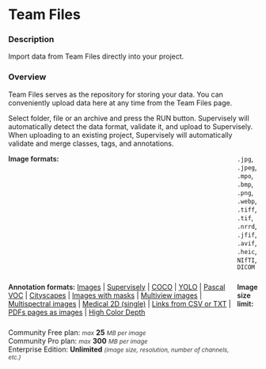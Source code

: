 # Team Files

### Description

Import data from Team Files directly into your project.

### Overview

Team Files serves as the repository for storing your data. You can conveniently upload data here at any time from the Team Files page.

Select folder, file or an archive and press the RUN button. Supervisely will automatically detect the data format, validate it, and upload to Supervisely.
When uploading to an existing project, Supervisely will automatically validate and merge classes, tags, and annotations.

<div style="display: grid; grid-template-columns: auto 1fr; grid-column-gap: 5px; grid-row-gap: 10px; grid-auto-rows: auto;">
  <b style="font-weight: 600; flex: none;" class="mr5">Image formats:</b>
  <span><code>.jpg</code>, <code>.jpeg</code>, <code>.mpo</code>, <code>.bmp</code>, <code>.png</code>, <code>.webp</code>, <code>.tiff</code>, <code>.tif</code>, <code>.nrrd</code>, <code>.jfif</code>, <code>.avif</code>, <code>.heic</code>, <code>NIfTI</code>, <code>DICOM</code></span>

<b style="font-weight: 600; flex: none;" class="mr5">Annotation formats:</b>
<span>
<a href="https://docs.supervisely.com/import-and-export/import/import-using-web-ui" data-modal-href="https://raw.githubusercontent.com/supervisely-ecosystem/import-wizard-docs/master/converter_docs/images/images.md" data-key="sly-open-modal" data-modal-event="open-md-modal" >Images</a><span> | </span>
<a href="https://docs.supervisely.com/import-and-export/import/supported-annotation-formats/images/supervisely" data-modal-href="https://raw.githubusercontent.com/supervisely-ecosystem/import-wizard-docs/master/converter_docs/images/supervisely.md" data-key="sly-open-modal" data-modal-event="open-md-modal" >Supervisely</a><span> | </span>
<a href="https://docs.supervisely.com/import-and-export/import/supported-annotation-formats/images/coco" data-modal-href="https://raw.githubusercontent.com/supervisely-ecosystem/import-wizard-docs/master/converter_docs/images/coco.md" data-key="sly-open-modal" data-modal-event="open-md-modal" >COCO</a><span> | </span>
<a href="https://docs.supervisely.com/import-and-export/import/supported-annotation-formats/images/yolo" data-modal-href="https://raw.githubusercontent.com/supervisely-ecosystem/import-wizard-docs/master/converter_docs/images/yolo.md" data-key="sly-open-modal" data-modal-event="open-md-modal" >YOLO</a><span> | </span>
<a href="https://docs.supervisely.com/import-and-export/import/supported-annotation-formats/images/pascal" data-modal-href="https://raw.githubusercontent.com/supervisely-ecosystem/import-wizard-docs/master/converter_docs/images/pascal.md" data-key="sly-open-modal" data-modal-event="open-md-modal" >Pascal VOC</a><span> | </span>
<a href="https://docs.supervisely.com/import-and-export/import/supported-annotation-formats/images/cityscapes" data-modal-href="https://raw.githubusercontent.com/supervisely-ecosystem/import-wizard-docs/master/converter_docs/images/cityscapes.md" data-key="sly-open-modal" data-modal-event="open-md-modal" >Cityscapes</a><span> | </span>
<a href="https://docs.supervisely.com/import-and-export/import/supported-annotation-formats/images/masks" data-modal-href="https://raw.githubusercontent.com/supervisely-ecosystem/import-wizard-docs/master/converter_docs/images/masks.md" data-key="sly-open-modal" data-modal-event="open-md-modal" >Images with masks</a><span> | </span>
<a href="https://docs.supervisely.com/import-and-export/import/supported-annotation-formats/images/multiview" data-modal-href="https://raw.githubusercontent.com/supervisely-ecosystem/import-wizard-docs/master/converter_docs/images/multiview.md" data-key="sly-open-modal" data-modal-event="open-md-modal" >Multiview images</a><span> | </span>
<a href="https://docs.supervisely.com/import-and-export/import/supported-annotation-formats/images/multispectral" data-modal-href="https://raw.githubusercontent.com/supervisely-ecosystem/import-wizard-docs/master/converter_docs/images/multispectral.md" data-key="sly-open-modal" data-modal-event="open-md-modal" >Multispectral images</a><span> | </span>
<a href="https://docs.supervisely.com/import-and-export/import/supported-annotation-formats/images/medical2d" data-modal-href="https://raw.githubusercontent.com/supervisely-ecosystem/import-wizard-docs/master/converter_docs/images/medical_2d.md" data-key="sly-open-modal" data-modal-event="open-md-modal" >Medical 2D (single)</a><span> | </span>
<a href="https://docs.supervisely.com/import-and-export/import/supported-annotation-formats/images/csv" data-modal-href="https://raw.githubusercontent.com/supervisely-ecosystem/import-wizard-docs/master/converter_docs/images/csv.md" data-key="sly-open-modal" data-modal-event="open-md-modal" >Links from CSV or TXT</a><span> | </span>
<a href="https://docs.supervisely.com/import-and-export/import/supported-annotation-formats/images/pdf" data-modal-href="https://raw.githubusercontent.com/supervisely-ecosystem/import-wizard-docs/master/converter_docs/images/pdf.md" data-key="sly-open-modal" data-modal-event="open-md-modal" >PDFs pages as images</a><span> | </span>
<a href="https://docs.supervisely.com/import-and-export/import/supported-annotation-formats/images/high-color-depth" data-modal-href="https://raw.githubusercontent.com/supervisely-ecosystem/import-wizard-docs/master/converter_docs/images/high_color_depth.md" data-key="sly-open-modal" data-modal-event="open-md-modal" >High Color Depth</a>
</span>

<b style="font-weight: 600; flex: none;" class="mr5">Image size limit:</b>

<div>
    <div>Community Free plan: <i style="color:rgb(53, 53, 53); font-size: 12px">max</i> <b>25</b> <i style="color:rgb(53, 53, 53); font-size: 12px">MB per image</i></div>
    <div>Community Pro plan: <i style="color:rgb(53, 53, 53); font-size: 12px">max</i> <b>300</b> <i style="color:rgb(53, 53, 53); font-size: 12px">MB per image</i></div>
    <div>Enterprise Edition: <b>Unlimited</b>  <i style="color:rgb(53, 53, 53); font-size: 12px">(image size, resolution, number of channels, etc.)</i></div>
</div>
</div>
